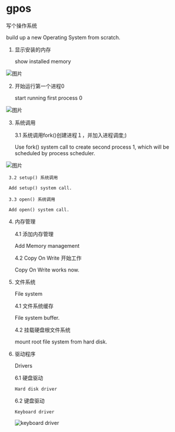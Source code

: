 # gpos
写个操作系统

build up a new Operating System from scratch.
 1. 显示安装的内存
   
    show installed memory

![图片](https://user-images.githubusercontent.com/39359146/134795177-f30e7ff5-f600-42c5-819e-9aa3645698de.png)

2. 开始运行第一个进程0

   start running first process 0
  
![图片](https://user-images.githubusercontent.com/39359146/138578370-109e8a61-a714-4c2b-bab8-c356c8bc7cfd.png)

3. 系统调用

   3.1 系统调用fork()创建进程１，并加入进程调度;)

   Use fork() system call to create second process 1, which will be scheduled by process scheduler.
   
![图片](https://user-images.githubusercontent.com/39359146/139679170-9ca64eeb-1c60-414a-b50f-635493fcab6e.png)

     3.2 setup() 系统调用
   
     Add setup() system call.
     
     3.3 open() 系统调用
   
     Add open() system call.
4. 内存管理

   4.1 添加内存管理

   Add Memory management
   
   4.2 Copy On Write 开始工作
   
   Copy On Write works now.
   
5. 文件系统
   
   File system
   
   4.1 文件系统缓存

   File system buffer.
   
   4.2 挂载硬盘根文件系统
   
   mount root file system from hard disk.
   
6. 驱动程序

   Drivers

   6.1 硬盘驱动
   
       Hard disk driver
       
   6.2 键盘驱动

       Keyboard driver
   ![keyboard driver](https://user-images.githubusercontent.com/39359146/150623941-4f5ba464-d7fd-43ce-86e3-7747e25c40ff.PNG)

   
   
